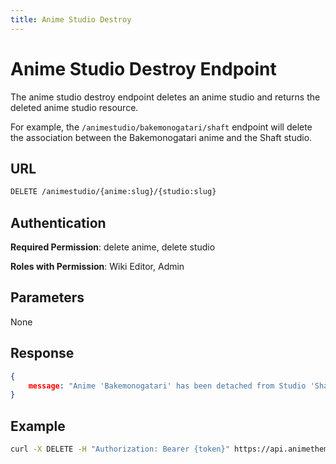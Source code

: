 ```yaml
---
title: Anime Studio Destroy
---
```


# Anime Studio Destroy Endpoint

The anime studio destroy endpoint deletes an anime studio and returns the deleted anime studio resource.

For example, the `/animestudio/bakemonogatari/shaft` endpoint will delete the association between the Bakemonogatari anime and the Shaft studio.

## URL

```sh
DELETE /animestudio/{anime:slug}/{studio:slug}
```

## Authentication

**Required Permission**: delete anime, delete studio

**Roles with Permission**: Wiki Editor, Admin

## Parameters

None

## Response

```json
{
    message: "Anime 'Bakemonogatari' has been detached from Studio 'Shaft'.",
}
```

## Example

```bash
curl -X DELETE -H "Authorization: Bearer {token}" https://api.animethemes.moe/animestudio/bakemonogatari/shaft
```
